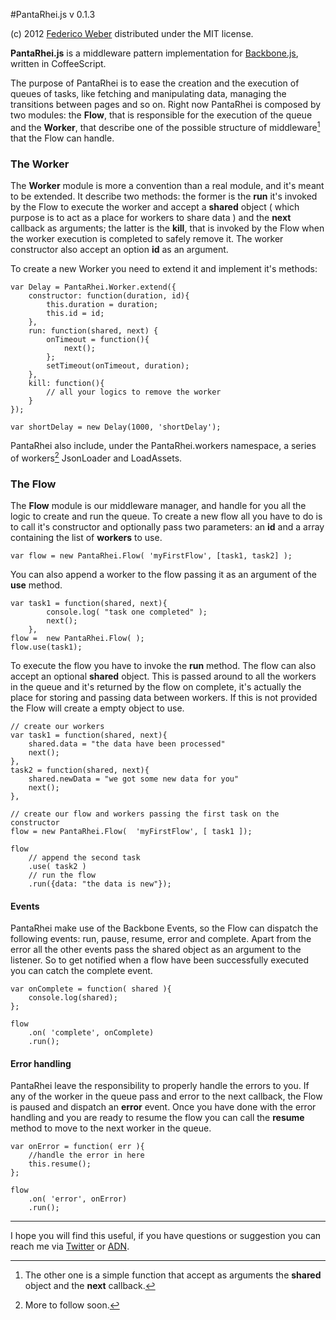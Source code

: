 #PantaRhei.js v 0.1.3

(c) 2012 [Federico Weber](http://federicoweber.com)
distributed under the MIT license.

**PantaRhei.js** is a middleware pattern implementation for [Backbone.js], written in CoffeeScript.

The purpose of PantaRhei is to ease the creation and the execution of queues of tasks, like fetching and manipulating data, managing the transitions between pages and so on.
Right now PantaRhei is composed by two modules: the **Flow**, that is responsible for the execution of the queue and the **Worker**, that describe one of the possible structure of middleware[^2] that the Flow can handle.

### The Worker
The **Worker** module is more a convention than a real module, and it's meant to be extended. 
It describe two methods: the former is the **run** it's invoked by the Flow to execute the worker and accept a **shared** object ( which purpose is to act as a place for workers to share data ) and the **next** callback as arguments; the latter is the **kill**, that is invoked by the Flow when the worker execution is completed to safely remove it.
The worker constructor also accept an option **id** as an argument.

To create a new Worker you need to extend it and implement it's methods:

	var Delay = PantaRhei.Worker.extend({
		constructor: function(duration, id){
			this.duration = duration;
			this.id = id;
		},
		run: function(shared, next) {
			onTimeout = function(){
				next();
			};
			setTimeout(onTimeout, duration);
		},
		kill: function(){
			// all your logics to remove the worker
		}
	});
	
	var shortDelay = new Delay(1000, 'shortDelay');

PantaRhei also include, under the PantaRhei.workers namespace, a series of workers[^3] JsonLoader and LoadAssets.

### The Flow
The **Flow** module is our middleware manager, and handle for you all the logic to create and run the queue.
To create a new flow all you have to do is to call it's constructor and optionally pass two parameters: an **id** and a array containing the list of **workers** to use.

	var flow = new PantaRhei.Flow( 'myFirstFlow', [task1, task2] );
	
You can also append a worker to the flow passing it  as an argument of the **use** method.

	var task1 = function(shared, next){
			console.log( "task one completed" );
			next();
		},
	flow =  new PantaRhei.Flow( );
	flow.use(task1);
		
To execute the flow you have to invoke the **run** method. The flow can also accept an optional **shared** object. This is passed around to all the workers in the queue and it's returned by the flow on complete, it's actually the place for storing and passing data between workers. If this is not provided the Flow will create a empty object to use. 
	
	// create our workers
	var task1 = function(shared, next){
		shared.data = "the data have been processed"
		next();
	},
	task2 = function(shared, next){
		shared.newData = "we got some new data for you"
		next();
	},
	
	// create our flow and workers passing the first task on the constructor
	flow = new PantaRhei.Flow(  'myFirstFlow', [ task1 ]);
	
	flow
		// append the second task
		.use( task2 )
		// run the flow
		.run({data: "the data is new"});
		
#### Events
PantaRhei make use of the Backbone Events, so the  Flow can dispatch the following events: run, pause, resume, error and complete. Apart from the error all the other events pass the shared object as an argument to the listener.
So to get notified when a flow have been successfully executed you can catch the complete event.
	
	var onComplete = function( shared ){
		console.log(shared);
	};
	
	flow
		.on( 'complete', onComplete)
		.run();

#### Error handling
PantaRhei leave the responsibility to properly handle the errors to you. If any of the worker in the queue pass and error to the next callback, the Flow is paused and dispatch an **error** event. 
Once you have  done with the error handling and you are ready to resume the flow you can call the **resume** method to move to the next worker in the queue.

	var onError = function( err ){
		//handle the error in here
		this.resume();
	};
	
	flow
		.on( 'error', onError)
		.run();

--- 

I hope you will find this useful, if you have questions or suggestion you can reach me via [Twitter](http://twitter.com/FedericoWeber) or [ADN](https://alpha.app.net/federicoweber).

[Gestalt]:http://federicoweber.com/gestaltapp/20120625-142551-pi-3-introducinggestalt

[Backbone.js]:http://backbonejs.org

[Express.js]:http://expressjs.com

[Connect]:http://www.senchalabs.org/connect/

[^1]: If you are looking for an introduction to the use of middle wares in Connect I suggest you to check this short [guide](http://stephensugden.com/middleware_guide/) written by Stephen Sugden.

[^2]:The other one is a simple function that accept as arguments the **shared** object and the **next** callback.

[^3]: More to follow soon.
